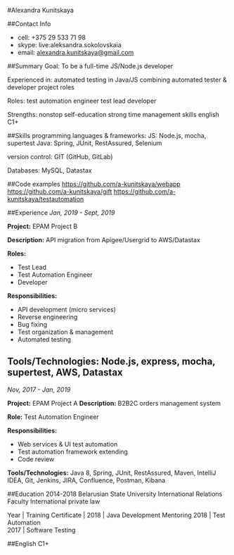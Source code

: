 #Alexandra Kunitskaya


##Contact Info
* cell:  +375 29 533 71 98
* skype: live:aleksandra.sokolovskaia
* email: alexandra.kunitskaya@gmail.com

##Summary
Goal: 
To be a full-time JS/Node.js developer
 
Experienced in:
automated testing in Java/JS
combining automated tester & developer project roles

Roles:
test automation engineer
test lead
developer

Strengths: 
nonstop self-education
strong time management skills
english C1+


##Skills
programming languages & frameworks: 
JS: Node.js, mocha, supertest
Java: Spring, JUnit, RestAssured, Selenium

version control: GIT (GitHub, GitLab)

Databases: MySQL, Datastax

##Code examples
https://github.com/a-kunitskaya/webapp
https://github.com/a-kunitskaya/gift
https://github.com/a-kunitskaya/testautomation

##Experience
*Jan, 2019 - Sept, 2019*

**Project:** EPAM Project B

**Description:** API migration from Apigee/Usergrid to AWS/Datastax

**Roles:** 
* Test Lead
* Test Automation Engineer
* Developer

**Responsibilities:**
* API development (micro services)
* Reverse engineering
* Bug fixing
* Test organization & management
* Automated testing

**Tools/Technologies:**
Node.js, express, mocha, supertest, AWS, Datastax
----------
*Nov, 2017 - Jan, 2019*

**Project:** EPAM Project A
**Description:** B2B2C orders management system

**Role:** Test Automation Engineer

**Responsibilities:**
* Web services & UI test automation 
* Test automation framework extending 
* Code review 

**Tools/Technologies:**
Java 8, Spring, JUnit, RestAssured, Maven, IntelliJ IDEA, Git, Jenkins, JIRA, Confluence, Postman, Kibana


##Education
2014-2018
Belarusian State University
International Relations Faculty
International private law  

Year | Training Certificate | 
2018 | Java Development Mentoring 
2018 | Test Automation  
2017 | Software Testing  

##English
C1+






